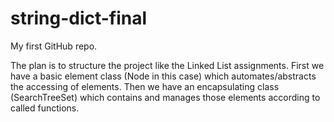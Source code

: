 # string-dict-final

My first GitHub repo.

The plan is to structure the project like the Linked List assignments. First we have a basic element class (Node in this case) which automates/abstracts the accessing of elements. Then we have an encapsulating class (SearchTreeSet) which contains and manages those elements according to called functions.

